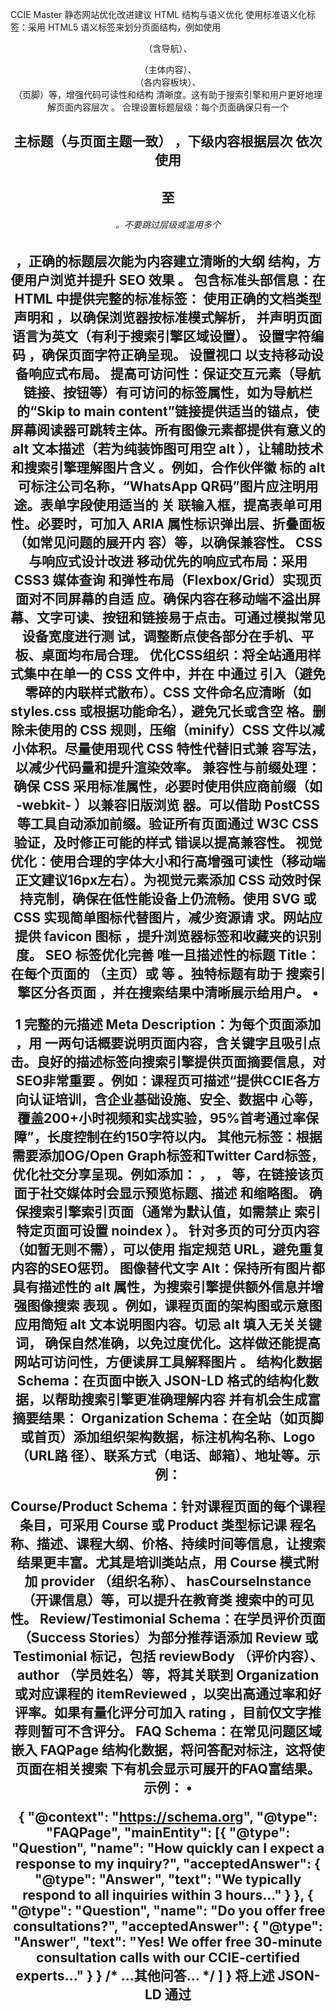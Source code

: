 CCIE Master 静态网站优化改进建议
HTML 结构与语义优化
使用标准语义化标签：采用 HTML5 语义标签来划分页面结构，例如使用 <header> （含导航）、
<main> （主体内容）、 <section> （各内容板块）、 <footer> （页脚）等，增强代码可读性和结构
清晰度。这有助于搜索引擎和用户更好地理解页面内容层次 。
合理设置标题层级：每个页面确保只有一个 <h1> 主标题（与页面主题一致） ，下级内容根据层次
依次使用 <h2> 至 <h6> 。不要跳过层级或滥用多个 <h1> ，正确的标题层次能为内容建立清晰的大纲
结构，方便用户浏览并提升 SEO 效果 。
包含标准头部信息：在 HTML <head> 中提供完整的标准标签：
使用正确的文档类型 <!DOCTYPE html> 声明和 <html lang="en"> ，以确保浏览器按标准模式解析，
并声明页面语言为英文（有利于搜索引擎区域设置）。
设置字符编码 <meta charset="UTF-8"> ，确保页面字符正确呈现。
设置视口 <meta name="viewport" content="width=device-width, initial-scale=1"> 以支持移动设
备响应式布局。
提高可访问性：保证交互元素（导航链接、按钮等）有可访问的标签属性，如为导航栏的“Skip to
main content”链接提供适当的锚点，使屏幕阅读器可跳转主体。所有图像元素都提供有意义的 alt
文本描述（若为纯装饰图可用空 alt ），让辅助技术和搜索引擎理解图片含义 。例如，合作伙伴徽
标的 alt 可标注公司名称，“WhatsApp QR码”图片应注明用途。表单字段使用适当的 <label> 关
联输入框，提高表单可用性。必要时，可加入 ARIA 属性标识弹出层、折叠面板（如常见问题的展开内
容）等，以确保兼容性。
CSS 与响应式设计改进
移动优先的响应式布局：采用 CSS3 媒体查询 和弹性布局（Flexbox/Grid）实现页面对不同屏幕的自适
应。确保内容在移动端不溢出屏幕、文字可读、按钮和链接易于点击。可通过模拟常见设备宽度进行测
试，调整断点使各部分在手机、平板、桌面均布局合理。
优化CSS组织：将全站通用样式集中在单一的 CSS 文件中，并在 <head> 中通过 <link> 引入（避免
零碎的内联样式散布）。CSS 文件命名应清晰（如 styles.css 或根据功能命名），避免冗长或含空
格。删除未使用的 CSS 规则，压缩（minify）CSS 文件以减小体积。尽量使用现代 CSS 特性代替旧式兼
容写法，以减少代码量和提升渲染效率。
兼容性与前缀处理：确保 CSS 采用标准属性，必要时使用供应商前缀（如 -webkit- ）以兼容旧版浏览
器。可以借助 PostCSS 等工具自动添加前缀。验证所有页面通过 W3C CSS 验证，及时修正可能的样式
错误以提高兼容性。
视觉优化：使用合理的字体大小和行高增强可读性（移动端正文建议16px左右）。为视觉元素添加 CSS
动效时保持克制，确保在低性能设备上仍流畅。使用 SVG 或 CSS 实现简单图标代替图片，减少资源请
求。网站应提供 favicon 图标 <link rel="icon" href="..."> ，提升浏览器标签和收藏夹的识别度。
SEO 标签优化完善
唯一且描述性的标题 Title：在每个页面的 <title> 中编写简明、独一无二的标题标签，包含页面主要
关键词并体现业务价值。例如： <title>CCIE Master – 95% Pass Rate CCIE/CCDE Training</title>
（主页）或 <title>Success Stories – CCIE Master学员成功案例</title> 等 。独特标题有助于
搜索引擎区分各页面 ，并在搜索结果中清晰展示给用户。
•

1
完整的元描述 Meta Description：为每个页面添加 <meta name="description" content="..."> ，用
一两句话概要说明页面内容，含关键字且吸引点击。良好的描述标签向搜索引擎提供页面摘要信息，对
SEO非常重要 。例如：课程页可描述“提供CCIE各方向认证培训，含企业基础设施、安全、数据中
心等，覆盖200+小时视频和实战实验，95%首考通过率保障”，长度控制在约150字符以内。
其他元标签：根据需要添加OG/Open Graph标签和Twitter Card标签，优化社交分享呈现。例如添加：
<meta property="og:title" content="..."> ，
<meta property="og:description" content="..."> ，
<meta property="og:image" content="..."> 等，在链接该页面于社交媒体时会显示预览标题、描述
和缩略图。
<meta name="robots" content="index, follow"> 确保搜索引擎索引页面（通常为默认值，如需禁止
索引特定页面可设置 noindex ）。
针对多页的可分页内容（如暂无则不需），可以使用 <link rel="canonical" href="..."> 指定规范
URL，避免重复内容的SEO惩罚。
图像替代文字 Alt：保持所有图片都具有描述性的 alt 属性，为搜索引擎提供额外信息并增强图像搜索
表现 。例如，课程页面的架构图或示意图应用简短 alt 文本说明图内容。切忌 alt 填入无关关键词，
确保自然准确，以免过度优化。这样做还能提高网站可访问性，方便读屏工具解释图片 。
结构化数据 Schema：在页面中嵌入 JSON-LD 格式的结构化数据，以帮助搜索引擎更准确理解内容
并有机会生成富摘要结果：
Organization Schema：在全站（如页脚或首页）添加组织架构数据，标注机构名称、Logo（URL路
径）、联系方式（电话、邮箱）、地址等。示例：
<script type="application/ld+json">
{
"@context": "https://schema.org",
"@type": "EducationalOrganization",
"name": "CCIE Master",
"url": "https://cciemaster.com/",
"logo": "https://cciemaster.com/assets/logo.png",
"sameAs": ["https://www.facebook.com/CCIEMaster", "..."],
"contactPoint": [{
"@type": "ContactPoint",
"telephone": "+1-603-486-1896",
"contactType": "Customer Support",
"areaServed": "US"
}]
}
</script>
Course/Product Schema：针对课程页面的每个课程条目，可采用 Course 或 Product 类型标记课
程名称、描述、课程大纲、价格、持续时间等信息，让搜索结果更丰富。尤其是培训类站点，用
Course 模式附加 provider （组织名称）、 hasCourseInstance （开课信息）等，可以提升在教育类
搜索中的可见性。
Review/Testimonial Schema：在学员评价页面（Success Stories）为部分推荐语添加 Review 或
Testimonial 标记，包括 reviewBody （评价内容）、 author （学员姓名）等，将其关联到
Organization 或对应课程的 itemReviewed ，以突出高通过率和好评率。如果有量化评分可加入
rating ，目前仅文字推荐则暂可不含评分。
FAQ Schema：在常见问题区域嵌入 FAQPage 结构化数据，将问答配对标注，这将使页面在相关搜索
下有机会显示可展开的FAQ富结果。示例：
•

{
"@context": "https://schema.org",
"@type": "FAQPage",
"mainEntity": [{
"@type": "Question",
"name": "How quickly can I expect a response to my inquiry?",
"acceptedAnswer": {
"@type": "Answer",
"text": "We typically respond to all inquiries within 3 hours..."
}
},
{
"@type": "Question",
"name": "Do you offer free consultations?",
"acceptedAnswer": {
"@type": "Answer",
"text": "Yes! We offer free 30-minute consultation calls with our CCIE-certified experts..."
}
}
/* ...其他问答... */ ]
}
将上述 JSON-LD 通过 <script> 标签插入对应页面的 HTML 中（一般放在底部），确保与页面实际可
见问答内容一致。
页面与文件命名规范
简洁的URL和文件名：确认各页面 URL 简明有含义，使用短横线分隔单词，全部小写。例如保留 /
courses/ 、 /success-stories/ 、 /contact/ 这样的路径名，避免出现空格或特殊字符。首页使用根
域名即可（或 /index.html 作为物理文件）。良好的URL结构有助于SEO和用户记忆，应避免过长路
径或无意义ID参数。
一致的页面命名：导航菜单与页面标题使用一致的措辞。例如当前导航栏使用 “Success Stories”，在
页面内标题也是 “Real Success Stories”，保持前后一致利于用户认知。如果需要，可
将“Testimonials”用语统一为“Success Stories”或反之，但不要混用两种说法。
静态资源文件：样式表、脚本、图像等文件命名清楚且有语义。比如：
CSS 文件名可根据用途，如主样式 main.css ，重置样式 reset.css ，或模块化命名如 home.css
（仅首页用）等。
JS文件如有，用途明确命名，避免直接用 app.js 这种笼统名称，若仅有一个脚本文件可保留简单命名
并加版本号区别更新（如 main.v1.2.0.min.js ）。考虑将少量脚本直接内联在HTML底部，以减少
HTTP请求次数。
图像文件建议以内容命名，如 cisco-logo.png 、 whatsapp-qr.png 等，文件名中包含描述关键词，
可提高图像搜索友好度。同时合理分类存放（如在 /assets/images/ 或 /images/ 目录），保持网站
文件结构整洁。
避免页面冗余和死链：去除未使用的旧页面文件，检查所有菜单和按钮链接有效。例如确认“Free
Trial”按钮指向适当的联系表单或注册流程页面，若链接外部则加 target="_blank" 。创建站点 XML
Sitemap 列出所有主要页面，供搜索引擎抓取。并在根目录提供 robots.txt（例如允许所有内容抓取，
或屏蔽无关文件夹），指导搜索引擎索引策略。
•
性能与技术架构优化
启用内容压缩与缓存：确保服务器对 HTML/CSS/JS 启用 Gzip/Brotli 压缩，减小传输体积。为静态资源
设置恰当的缓存头（Cache-Control），版本更新时通过文件名指纹避免缓存不刷新。HTML 文件可定
期手工或借助构建工具压缩（移除多余空白和注释）。
使用CDN加速：考虑将静态资源（图片、CSS、JS）托管在全球 CDN 上，提高各地区访问速度。如使
用 Cloudflare 等静态站点托管服务，一键启用 CDN 和自动 HTTPS。CDN 可显著降低服务器延迟，并提
供抗攻击和流量高峰的稳定性。
懒加载非首屏内容：对首屏以外的图像或iframe内容使用原生懒加载 ( loading="lazy" ) 属性 。这
将使页面初始加载更快，用户滚动到相应位置时才加载该内容，减少不必要的资源下载 。例如，首
页底部那些合作公司Logo图片和联系页的二维码，可设置懒加载。注意首屏必须展示的关键图片（如横
幅或Logo）不应懒加载，以免首屏出现延迟。
优化加载顺序：将关键 CSS 放在 <head> 中尽早加载，非关键 CSS 或体积大的 CSS 可考虑异步加载
（ <link rel="preload" as="style"> 或媒体查询条件加载）。将页面主要内容所需的 JS 脚本置于页
面底部或使用 defer 属性，以防阻塞首屏渲染。对第三方脚本（如统计分析、聊天小部件等）使用异
步加载方式，并考虑使用 <link rel="preconnect" href="https://third-party.com"> 提前进行
DNS 预连接，减少外部资源握手耗时。
现代构建与打包：如果目前是手工维护静态文件，建议引入前端构建工具来管理代码和性能优化。例如
使用 Webpack/Rollup/Vite 等打包优化 JS/CSS，自动去除未用代码、压缩资源，并支持模块化开发。
或者使用 静态网站生成器（如 Jekyll、Hugo、Next.js 的静态导出等）来模板化页面，便于日后内容扩
展，同时内置许多优化（如指纹哈希文件名、sass预处理、Asset合并等）。
图像和媒体优化：在确保视觉质量的前提下压缩图片体积。可以利用现代格式，例如优先提供 WebP 格
式图像，保留 JPEG/PNG 作为备用（通过 <picture> 或服务端协商）。对于较大的图或插图，可生成
多种尺寸并使用 srcset 让浏览器按屏幕选择合适大小，避免移动端加载过高清的大图。网站目前图片
不多，但应养成优化习惯。此外，如需嵌入视频，考虑使用 YouTube 等平台托管或延迟加载视频组件，
防止拖慢首页速度。
提升首屏加载和交互：利用 Chrome DevTools 或 Lighthouse 进行性能审查，着重优化 Largest
Contentful Paint (LCP) 和 First Input Delay (FID) 等核心指标。比如，将首页关键渲染路径内的CSS
和必要JS尽量压缩合并；确保服务器启用 HTTP/2或HTTP/3 多路复用，加快资源并行加载。针对首页大
量内容，可以考虑 分段加载 或 骨架屏 技术，在用户滚动时再加载更多（目前页面偏短可暂不需要）。
若使用 Google 字体等外链资源，可将字体文件预加载或改用本地托管以减少DNS请求。
预渲染与预取：利用用户浏览行为进行优化。例如，在用户停留首页时，隐式地
<link rel="prefetch" href="/courses/"> 预取课程页数据，或 <link rel="dns-prefetch"
href="//wa.me"> 预解析 WhatsApp 外链 DNS，以加速下一步点击的加载。对于关键CTA（如“Start
Free Trial”按钮可能指向的注册表单），如为单页应用可预加载弹窗内容或提前建立 WebSocket 链接
等，让用户点击时毫无迟滞。
技术架构升级（酌情）：目前为纯静态架构，如需更强交互性，可引入轻量的前端框架或增强库，但要
谨慎权衡性能。也可以采用 Jamstack 模式，将静态站与后端服务解耦：例如表单提交使用无刷新请求
（AJAX）配合后端无服务器函数处理，从而保持页面静态、交互实时。总体上，保持站点简单轻量是优
势，不引入不必要的沉重库。如现有功能足够，无需引入庞大JS框架。更多优化可通过构建流程和托管
服务实现，在用户体验和性能之间取得最佳平衡。
以上优化建议以不新增页面、不改变现有文字内容为前提，旨在提升 CCIE Master 官网的结构清晰度、SEO 完
整度、加载速度和技术先进性。逐项实施这些改进，将显著提高网站在搜索引擎结果中的表现和用户访问体
验，为全球用户提供快速、友好的交互体验 。 
